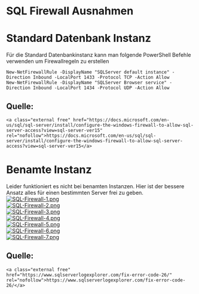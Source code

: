 # SQL Firewall Ausnahmen

# <span class="mw-headline" id="bkmrk-standard-datenbank-i-1">Standard Datenbank Instanz</span>

Für die Standard Datenbankinstanz kann man folgende PowerShell Befehle verwenden um Firewallregeln zu erstellen

```
New-NetFirewallRule -DisplayName "SQLServer default instance" -Direction Inbound -LocalPort 1433 -Protocol TCP -Action Allow
New-NetFirewallRule -DisplayName "SQLServer Browser service" -Direction Inbound -LocalPort 1434 -Protocol UDP -Action Allow
```

## <span class="mw-headline" id="bkmrk-quelle%3A-1">Quelle:</span>

```
<a class="external free" href="https://docs.microsoft.com/en-us/sql/sql-server/install/configure-the-windows-firewall-to-allow-sql-server-access?view=sql-server-ver15" rel="nofollow">https://docs.microsoft.com/en-us/sql/sql-server/install/configure-the-windows-firewall-to-allow-sql-server-access?view=sql-server-ver15</a>
```

# <span class="mw-headline" id="bkmrk-benamte-instanz-1">Benamte Instanz</span>

Leider funktioniert es nicht bei benamten Instanzen. Hier ist der bessere Ansatz alles für einen bestimmten Server frei zu geben.  
[![SQL-Firewall-1.png](https://wiki.eidolf.de/images/thumb/4/4d/SQL-Firewall-1.png/700px-SQL-Firewall-1.png)](https://wiki.eidolf.de/index.php/Datei:SQL-Firewall-1.png)  
[![SQL-Firewall-2.png](https://wiki.eidolf.de/images/thumb/2/29/SQL-Firewall-2.png/700px-SQL-Firewall-2.png)](https://wiki.eidolf.de/index.php/Datei:SQL-Firewall-2.png)  
[![SQL-Firewall-3.png](https://wiki.eidolf.de/images/thumb/e/e7/SQL-Firewall-3.png/700px-SQL-Firewall-3.png)](https://wiki.eidolf.de/index.php/Datei:SQL-Firewall-3.png)  
[![SQL-Firewall-4.png](https://wiki.eidolf.de/images/thumb/9/9c/SQL-Firewall-4.png/700px-SQL-Firewall-4.png)](https://wiki.eidolf.de/index.php/Datei:SQL-Firewall-4.png)  
[![SQL-Firewall-5.png](https://wiki.eidolf.de/images/thumb/2/2e/SQL-Firewall-5.png/700px-SQL-Firewall-5.png)](https://wiki.eidolf.de/index.php/Datei:SQL-Firewall-5.png)  
[![SQL-Firewall-6.png](https://wiki.eidolf.de/images/2/28/SQL-Firewall-6.png)](https://wiki.eidolf.de/index.php/Datei:SQL-Firewall-6.png)  
[![SQL-Firewall-7.png](https://wiki.eidolf.de/images/thumb/f/fd/SQL-Firewall-7.png/700px-SQL-Firewall-7.png)](https://wiki.eidolf.de/index.php/Datei:SQL-Firewall-7.png)

## <span class="mw-headline" id="bkmrk-quelle%3A-3">Quelle:</span>

```
<a class="external free" href="https://www.sqlserverlogexplorer.com/fix-error-code-26/" rel="nofollow">https://www.sqlserverlogexplorer.com/fix-error-code-26/</a>
```